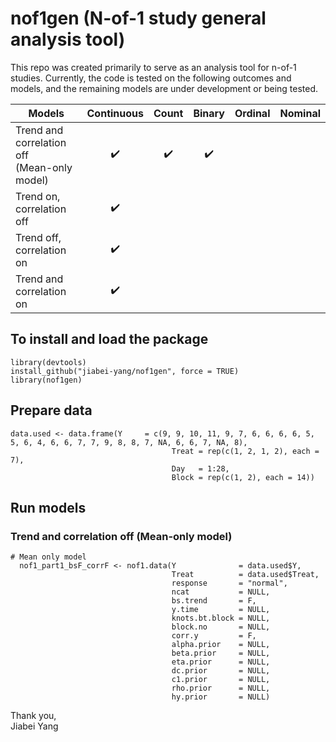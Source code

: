 # nof1gen (N-of-1 study general analysis tool)

This repo was created primarily to serve as an analysis tool for n-of-1 studies. Currently, the code is tested on the following outcomes and models, and the remaining models are under development or being tested.

| Models |  Continuous  |     Count    |    Binary    |   Ordinal    |   Nominal    |
| ------ | :----------: | :----------: | :----------: | :----------: | :----------: | 
| Trend and correlation off<br>(Mean-only model) | :heavy_check_mark: | :heavy_check_mark: | :heavy_check_mark: |
| Trend on, correlation off | :heavy_check_mark: |
| Trend off, correlation on | :heavy_check_mark: |
| Trend and correlation on  | :heavy_check_mark: |

## To install and load the package

```{r}
library(devtools)
install_github("jiabei-yang/nof1gen", force = TRUE)
library(nof1gen)
```

## Prepare data
```{r}
data.used <- data.frame(Y     = c(9, 9, 10, 11, 9, 7, 6, 6, 6, 6, 5, 5, 6, 4, 6, 6, 7, 7, 9, 8, 8, 7, NA, 6, 6, 7, NA, 8),
						            Treat = rep(c(1, 2, 1, 2), each = 7),
					            	Day   = 1:28,
						            Block = rep(c(1, 2), each = 14))
```


## Run models
### Trend and correlation off (Mean-only model)
```{r}
# Mean only model
  nof1_part1_bsF_corrF <- nof1.data(Y              = data.used$Y, 
                                    Treat          = data.used$Treat, 
                                    response       = "normal", 
                                    ncat           = NULL, 
                                    bs.trend       = F,
                                    y.time         = NULL, 
                                    knots.bt.block = NULL,
                                    block.no       = NULL,
                                    corr.y         = F,
                                    alpha.prior    = NULL, 
                                    beta.prior     = NULL, 
                                    eta.prior      = NULL, 
                                    dc.prior       = NULL, 
                                    c1.prior       = NULL,
                                    rho.prior      = NULL, 
                                    hy.prior       = NULL)
```


Thank you,    
Jiabei Yang
